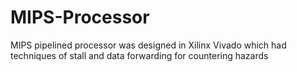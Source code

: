 # MIPS-Processor
MIPS pipelined processor was designed in Xilinx Vivado which had techniques of stall and data forwarding for countering hazards
